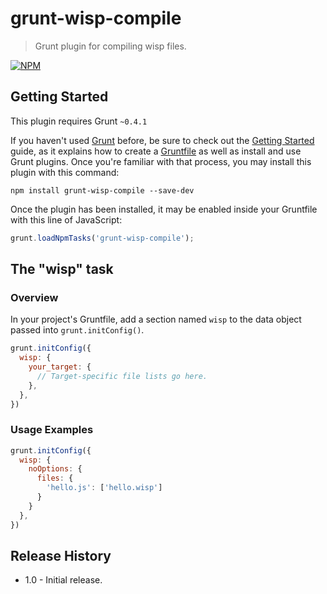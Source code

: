 # grunt-wisp-compile

> Grunt plugin for compiling wisp files.

[![NPM](https://nodei.co/npm/grunt-wisp-compile.png)](https://nodei.co/npm/grunt-wisp-compile/)

## Getting Started
This plugin requires Grunt `~0.4.1`

If you haven't used [Grunt](http://gruntjs.com/) before, be sure to check out the [Getting Started](http://gruntjs.com/getting-started) guide, as it explains how to create a [Gruntfile](http://gruntjs.com/sample-gruntfile) as well as install and use Grunt plugins. Once you're familiar with that process, you may install this plugin with this command:

```shell
npm install grunt-wisp-compile --save-dev
```

Once the plugin has been installed, it may be enabled inside your Gruntfile with this line of JavaScript:

```js
grunt.loadNpmTasks('grunt-wisp-compile');
```

## The "wisp" task

### Overview
In your project's Gruntfile, add a section named `wisp` to the data object passed into `grunt.initConfig()`.

```js
grunt.initConfig({
  wisp: {
    your_target: {
      // Target-specific file lists go here.
    },
  },
})
```


### Usage Examples

```js
grunt.initConfig({
  wisp: {
    noOptions: {
      files: {
        'hello.js': ['hello.wisp']
      }
    }
  },
})
```

## Release History
- 1.0 - Initial release.
